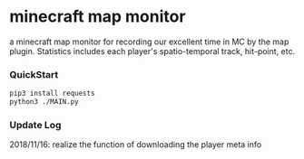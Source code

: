 # minecraft map monitor
a minecraft map monitor for recording our excellent time in MC by the map plugin. Statistics includes each player's spatio-temporal track, hit-point, etc.

### QuickStart

```bash
pip3 install requests
python3 ./MAIN.py
```

### Update Log

2018/11/16: realize the function of downloading the player meta info
